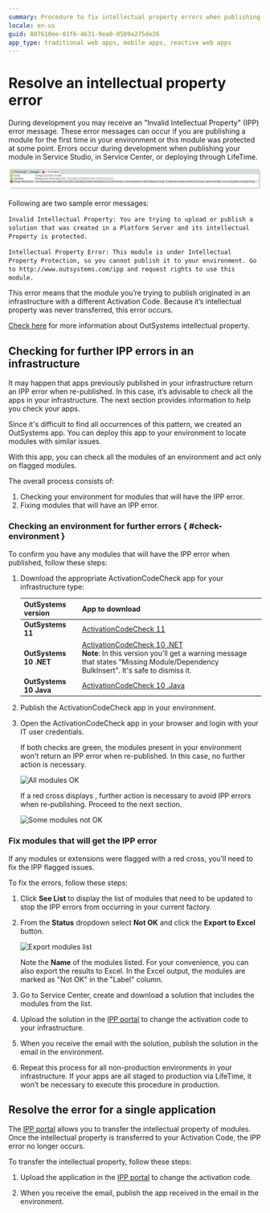```yaml
---
summary: Procedure to fix intellectual property errors when publishing or deploying apps. Includes an OutSystems app and instructions to check your environments for future errors.
locale: en-us
guid: 807610ee-01f6-4631-9ea0-0509a275de26
app_type: traditional web apps, mobile apps, reactive web apps
---
```


# Resolve an intellectual property error

During development you may receive an "Invalid Intellectual Property" (IPP) error message. 
These error messages can occur if you are publishing a module for the first time in your environment or this module was protected at some point. Errors occur during development when publishing your module in Service Studio, in Service Center, or deploying through LifeTime.

![IPP error publishing](images/ipp-error-publish_SS.png)

Following are two sample error messages:

```Invalid Intellectual Property: You are trying to upload or publish a solution that was created in a Platform Server and its intellectual Property is protected.```

```Intellectual Property Error: This module is under Intellectual Property Protection, so you cannot publish it to your environment. Go to http://www.outsystems.com/ipp and request rights to use this module.```

This error means that the module you’re trying to publish originated in an infrastructure with a different Activation Code. Because it’s intellectual property was never transferred, this error occurs.

[Check here](../../licensing/ipp/what-is-ipp.md) for more information about OutSystems intellectual property.

## Checking for further IPP errors in an infrastructure

<div class="info" markdown="1">

It may happen that apps previously published in your infrastructure return an IPP error when re-published. In this case, it’s advisable to check all the apps in  your infrastructure. The next section provides information to help you check your apps.

</div>

Since it's difficult to find all occurrences of this pattern, we created an OutSystems app. You can deploy this app to your environment to locate modules with similar issues.

With this app, you can check all the modules of an environment and act only on flagged modules.

The overall process consists of:

1. Checking your environment for modules that will have the IPP error.
1. Fixing modules that will have an IPP error.

### Checking an environment for further errors { #check-environment }

To confirm you have any modules that will have the IPP error when published, follow these steps:

1. Download the appropriate ActivationCodeCheck app for your infrastructure type:

    | OutSystems version | App to download |
    |---|---|
    | **OutSystems 11** | [ActivationCodeCheck 11](resources/ActivationCodeCheck-O11.oap) |
    | **OutSystems 10 .NET** | [ActivationCodeCheck 10 .NET](resources/ActivationCodeCheck-O10.oap) <br/> **Note**: In this version you'll get a warning message that states "Missing Module/Dependency BulkInsert". It's safe to dismiss it.|
    | **OutSystems 10 Java** | [ActivationCodeCheck 10 .Java](resources/ActivationCodeCheck-O10-Java.oap) |

1. Publish the ActivationCodeCheck app in your environment.
1. Open the ActivationCodeCheck app in your browser and login with your IT user credentials.

    If both checks are green, the modules present in your environment won't return an IPP error when re-published. In this case, no further action is necessary. 

    ![All modules OK](images/ipp-error-check-ok.png)

    If a red cross displays , further action is necessary to avoid IPP errors when re-publishing. Proceed to the next section.

    ![Some modules not OK](images/ipp-error-check-nok.png)

### Fix modules that will get the IPP error

If any modules or extensions were flagged with a red cross, you’ll need to fix the IPP flagged issues.

To fix the errors, follow these steps:

1. Click **See List** to display the list of modules that need to be updated to stop the IPP errors from occurring in your current factory.

1. From the **Status** dropdown select **Not OK** and click the **Export to Excel** button.

    ![Export modules list](images/ipp-error-check-export.png)

    Note the **Name** of the modules listed. For your convenience, you can also export the results to Excel. In the Excel output, the modules are marked as "Not OK" in the "Label" column.

1. Go to Service Center, create and download a solution that includes the modules from the list.

1. Upload the solution in the [IPP portal](http://www.outsystems.com/ipp/) to change the activation code to your infrastructure.

1. When you receive the email with the solution, publish the solution in the email in the environment.

1. Repeat this process for all non-production environments in your infrastructure. If your apps are all staged to production via LifeTime, it won’t be necessary to execute this procedure in production.

## Resolve the error for a single application


The [IPP portal](http://www.outsystems.com/ipp/) allows you to transfer the intellectual property of modules. Once the intellectual property is transferred to your Activation Code, the IPP error no longer occurs.

To transfer the intellectual property, follow these steps:

1. Upload the application in the [IPP portal](http://www.outsystems.com/ipp/) to change the activation code.

1. When you receive the email, publish the app received in the email in the environment. 
